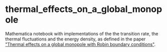 # thermal_effects_on_a_global_monopole
Mathematica notebook with implementations of the the transition rate, the thermal fluctuations and the energy density, as defined in the paper ["Thermal effects on a global monopole with Robin boundary conditions"](https://arxiv.org/abs/2108.12236).
